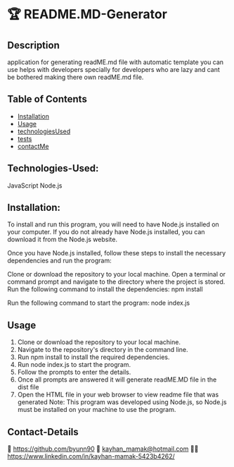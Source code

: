 # 🏆 README.MD-Generator

## Description

application for generating readME.md file with automatic template you can use
helps with developers specially for developers who are lazy and cant be bothered
making there own readME.md file.

## Table of Contents

- [Installation](#Installation)
- [Usage](#usage)
- [technologiesUsed](#technologies-Used)
- [tests](#Tests)
- [contactMe](#Contact-Me)

## Technologies-Used:

JavaScript
Node.js

## Installation:

To install and run this program, you will need to have Node.js installed on your computer. If you do not already have Node.js installed, you can download it from the Node.js website.

Once you have Node.js installed, follow these steps to install the necessary dependencies and run the program:

Clone or download the repository to your local machine. Open a terminal or command prompt and navigate to the directory where the project is stored. Run the following command to install the dependencies: npm install

Run the following command to start the program: node index.js

## Usage

1. Clone or download the repository to your local machine.
2. Navigate to the repository's directory in the command line.
3. Run npm install to install the required dependencies.
4. Run node index.js to start the program.
5. Follow the prompts to enter the details.
6. Once all prompts are answered it will generate readME.MD file in the dist file
7. Open the HTML file in your web browser to view readme file that was generated
   Note: This program was developed using Node.js, so Node.js must be installed on your machine to use the program.

## Contact-Details

💾 https://github.com/byunn90
📧 kayhan_mamak@hotmail.com
👷‍♀️ https://www.linkedin.com/in/kayhan-mamak-5423b4262/
